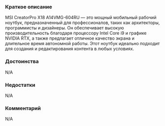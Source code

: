 ### **Краткое описание**
MSI CreatorPro X18 A14VMG-604RU — это мощный мобильный рабочий ноутбук, предназначенный для профессионалов, таких как архитекторы, программисты и дизайнеры. Он обеспечивает высокую производительность благодаря процессору Intel Core i9 и графике NVIDIA RTX, а также предлагает отличное качество экрана и длительное время автономной работы. Этот ноутбук идеально подходит для создания и редактирования контента в любых условиях.

### **Достоинства**
N/A

### **Недостатки**
N/A

### **Комментарий**
N/A
